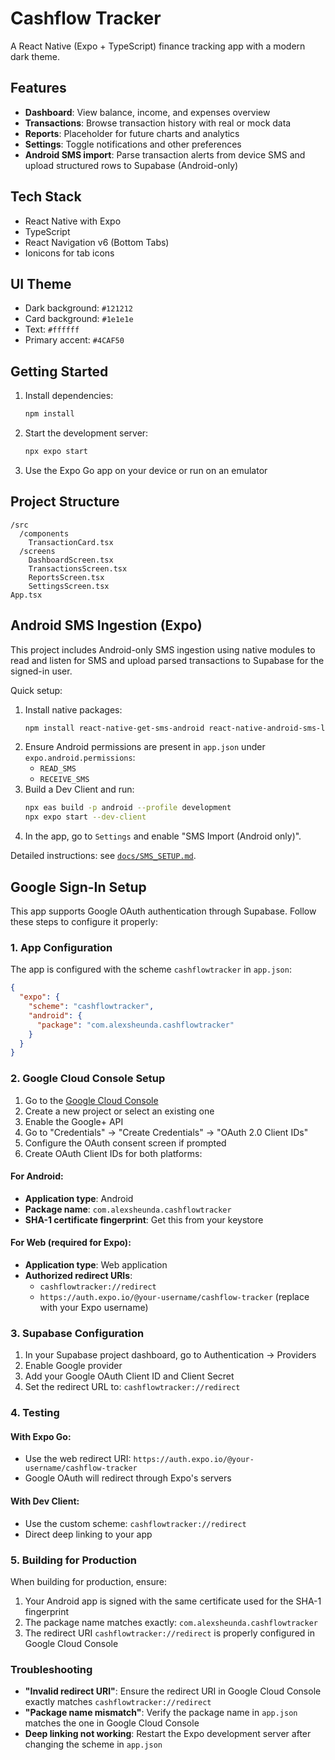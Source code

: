 # Cashflow Tracker

A React Native (Expo + TypeScript) finance tracking app with a modern dark theme.

## Features

- **Dashboard**: View balance, income, and expenses overview
- **Transactions**: Browse transaction history with real or mock data
- **Reports**: Placeholder for future charts and analytics
- **Settings**: Toggle notifications and other preferences
- **Android SMS import**: Parse transaction alerts from device SMS and upload structured rows to Supabase (Android-only)

## Tech Stack

- React Native with Expo
- TypeScript
- React Navigation v6 (Bottom Tabs)
- Ionicons for tab icons

## UI Theme

- Dark background: `#121212`
- Card background: `#1e1e1e`
- Text: `#ffffff`
- Primary accent: `#4CAF50`

## Getting Started

1. Install dependencies:
   ```bash
   npm install
   ```

2. Start the development server:
   ```bash
   npx expo start
   ```

3. Use the Expo Go app on your device or run on an emulator

## Project Structure

```
/src
  /components
    TransactionCard.tsx
  /screens
    DashboardScreen.tsx
    TransactionsScreen.tsx
    ReportsScreen.tsx
    SettingsScreen.tsx
App.tsx
```

## Android SMS Ingestion (Expo)

This project includes Android-only SMS ingestion using native modules to read and listen for SMS and upload parsed transactions to Supabase for the signed-in user.

Quick setup:
1. Install native packages:
   ```bash
   npm install react-native-get-sms-android react-native-android-sms-listener
   ```
2. Ensure Android permissions are present in `app.json` under `expo.android.permissions`:
   - `READ_SMS`
   - `RECEIVE_SMS`
3. Build a Dev Client and run:
   ```bash
   npx eas build -p android --profile development
   npx expo start --dev-client
   ```
4. In the app, go to `Settings` and enable "SMS Import (Android only)".

Detailed instructions: see [`docs/SMS_SETUP.md`](docs/SMS_SETUP.md).

## Google Sign-In Setup

This app supports Google OAuth authentication through Supabase. Follow these steps to configure it properly:

### 1. App Configuration

The app is configured with the scheme `cashflowtracker` in `app.json`:

```json
{
  "expo": {
    "scheme": "cashflowtracker",
    "android": {
      "package": "com.alexsheunda.cashflowtracker"
    }
  }
}
```

### 2. Google Cloud Console Setup

1. Go to the [Google Cloud Console](https://console.cloud.google.com/)
2. Create a new project or select an existing one
3. Enable the Google+ API
4. Go to "Credentials" → "Create Credentials" → "OAuth 2.0 Client IDs"
5. Configure the OAuth consent screen if prompted
6. Create OAuth Client IDs for both platforms:

#### For Android:
- **Application type**: Android
- **Package name**: `com.alexsheunda.cashflowtracker`
- **SHA-1 certificate fingerprint**: Get this from your keystore

#### For Web (required for Expo):
- **Application type**: Web application
- **Authorized redirect URIs**:
  - `cashflowtracker://redirect`
  - `https://auth.expo.io/@your-username/cashflow-tracker` (replace with your Expo username)

### 3. Supabase Configuration

1. In your Supabase project dashboard, go to Authentication → Providers
2. Enable Google provider
3. Add your Google OAuth Client ID and Client Secret
4. Set the redirect URL to: `cashflowtracker://redirect`

### 4. Testing

#### With Expo Go:
- Use the web redirect URI: `https://auth.expo.io/@your-username/cashflow-tracker`
- Google OAuth will redirect through Expo's servers

#### With Dev Client:
- Use the custom scheme: `cashflowtracker://redirect`
- Direct deep linking to your app

### 5. Building for Production

When building for production, ensure:
1. Your Android app is signed with the same certificate used for the SHA-1 fingerprint
2. The package name matches exactly: `com.alexsheunda.cashflowtracker`
3. The redirect URI `cashflowtracker://redirect` is properly configured in Google Cloud Console

### Troubleshooting

- **"Invalid redirect URI"**: Ensure the redirect URI in Google Cloud Console exactly matches `cashflowtracker://redirect`
- **"Package name mismatch"**: Verify the package name in `app.json` matches the one in Google Cloud Console
- **Deep linking not working**: Restart the Expo development server after changing the scheme in `app.json`
